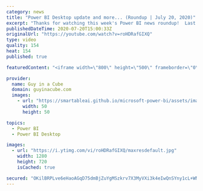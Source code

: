```yaml
---
category: news
title: "Power BI Desktop update and more... (Roundup | July 20, 2020)"
excerpt: "Thanks for watching this week's Power BI news roundup!  Last weeks roundup: https://guyinacu.be/roundup186 Patrick's tech video: https://guyinacu.be/quickmeasure Adam's tech video: https://guyinacu.be/externaltools  🔴 Live Replay: https://guyinacu.be/live018  📢 Become a member: https://guyinacu.be/membership"
publishedDateTime: 2020-07-20T15:00:33Z
originalUrl: "https://youtube.com/watch?v=roHDRafGIXQ"
type: video
quality: 154
heat: 154
published: true

featuredContent: "<iframe width=\"800\" height=\"500\" frameborder=\"0\" src=\"https://www.youtube.com/embed/roHDRafGIXQ\" allow=\"accelerometer; autoplay; encrypted-media; gyroscope; picture-in-picture\" allowfullscreen></iframe>"

provider:
  name: Guy in a Cube
  domain: guyinacube.com
  images:
    - url: "https://smartableai.github.io/microsoft-power-bi/assets/images/organizations/guyinacube.com-50x50.jpg"
      width: 50
      height: 50

topics:
  - Power BI
  - Power BI Desktop

images:
  - url: "https://i.ytimg.com/vi/roHDRafGIXQ/maxresdefault.jpg"
    width: 1280
    height: 720
    isCached: true

secured: "OKilBRPLve6eHaoAGqD75dmBjZuYgMSzkrv7X3MyVXi3k4eIwQnSYny1cL+WNBjUbgseArZ6bhFbLT7zAjUpnFxjQVQ247/k1Mb/TKfg7y1X4oMxnDYVftOOZlZbZ9YwY7sTCEtegFEhC8fwBuooO6Nszq52hAXqVj7QoNbIeBSRxOn+SJNHaeYgJKG01VWkR+PLlWAOkofsHWrTZWcZizkFJm2q2HyFgYNh2AOBrD8t5795WFFAA2bJdOwZlcfL0kfoRCxioyCtiMmb5N6bgGeP0Ag/1JJcw1NUEIgamkI0vQMVXSQh4Dz1nLo+0bHwzcVfbmilXMkcWEWWKcPgT6mafbGOesvbJtY6MZ233rYQNzED50FPYq/1yXGP8Q97+sE4K5uO2DjAcx4ErUbeZRA7cscWdHxXa4oR+mzvULjVK5hGFiH6rYhSo03AH7G9;rUdRvwONlfAc4nd01glb+A=="
---
```


